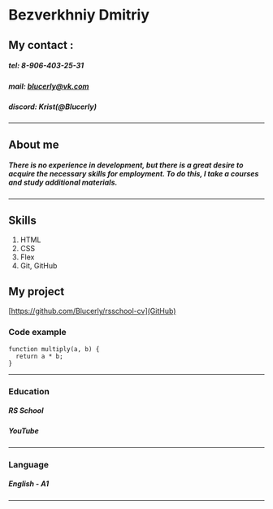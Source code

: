 # Bezverkhniy Dmitriy
## My contact :
##### tel: 8-906-403-25-31
##### mail: blucerly@vk.com
##### discord: Krist(@Blucerly)
***
## About me
##### There is no experience in development, but there is a great desire to acquire the necessary skills for employment. To do this, I take a courses and study additional materials.
***
## Skills
1. HTML
2. CSS
3. Flex
4. Git, GitHub
## My project
[https://github.com/Blucerly/rsschool-cv](GitHub)

### Code example
```
function multiply(a, b) {
  return a * b;
}
```
***
### Education
##### RS School
##### YouTube
***
### Language
##### English - A1
***

